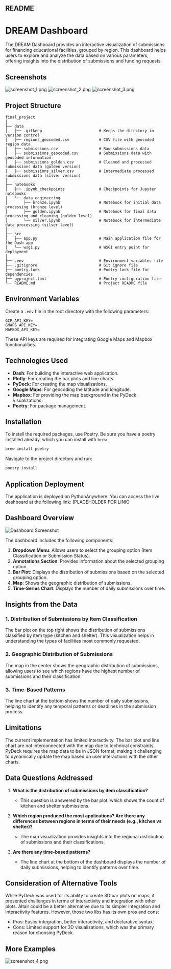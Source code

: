 ## README

# DREAM Dashboard

The DREAM Dashboard provides an interactive visualization of submissions for financing educational facilities, grouped by region. This dashboard helps users to explore and analyze the data based on various parameters, offering insights into the distribution of submissions and funding requests.

## Screenshots

![screenshot_1.png](images%2Fscreenshot_1.png)
![screenshot_2.png](images%2Fscreenshot_2.png)
![screenshot_3.png](images%2Fscreenshot_3.png)

## Project Structure

```plaintext
final_project
│
├── data
│   ├── .gitkeep                         # Keeps the directory in version control
│   ├── regions_geocoded.csv             # CSV file with geocoded region data
│   ├── submissions.csv                  # Raw submissions data
│   ├── submissions_geocoded.csv         # Submissions data with geocoded information
│   ├── submissions_golden.csv           # Cleaned and processed submissions data (golden version)
│   ├── submissions_silver.csv           # Intermediate processed submissions data (silver version)
│
├── notebooks
│   ├── .ipynb_checkpoints               # Checkpoints for Jupyter notebooks
│   └── data_engineering
│       ├── bronze.ipynb                 # Notebook for initial data processing (bronze level)
│       ├── golden.ipynb                 # Notebook for final data processing and cleaning (golden level)
│       └── silver.ipynb                 # Notebook for intermediate data processing (silver level)
│
├── src
│   ├── app.py                           # Main application file for the Dash app
│   └── wsgi.py                          # WSGI entry point for deployment
│
├── .env                                 # Environment variables file
├── .gitignore                           # Git ignore file
├── poetry.lock                          # Poetry lock file for dependencies
├── pyproject.toml                       # Poetry configuration file
└── README.md                            # Project README file
```

## Environment Variables

Create a `.env` file in the root directory with the following parameters:

```plaintext
GCP_API_KEY=
GMAPS_API_KEY=
MAPBOX_API_KEY=
```

These API keys are required for integrating Google Maps and Mapbox functionalities.

## Technologies Used

- **Dash**: For building the interactive web application.
- **Plotly**: For creating the bar plots and line charts.
- **PyDeck**: For creating the map visualizations.
- **Google Maps**: For geocoding the latitude and longitude.
- **Mapbox**: For providing the map background in the PyDeck visualizations.
- **Poetry**: For package management.

## Installation

To install the required packages, use Poetry. 
Be sure you have a poetry installed already, which you can install with `brew`
```bash
brew install poetry
```
Navigate to the project directory and run:
```bash
poetry install
```

## Application Deployment

The application is deployed on PythonAnywhere. You can access the live dashboard at the following link:
\[PLACEHOLDER FOR LINK\]

## Dashboard Overview

![Dashboard Screenshot](./images/screenshot_5.png)

The dashboard includes the following components:

1. **Dropdown Menu**: Allows users to select the grouping option (Item Classification or Submission Status).
2. **Annotations Section**: Provides information about the selected grouping option.
3. **Bar Plot**: Displays the distribution of submissions based on the selected grouping option.
4. **Map**: Shows the geographic distribution of submissions.
5. **Time-Series Chart**: Displays the number of daily submissions over time.

## Insights from the Data

### 1. Distribution of Submissions by Item Classification
The bar plot on the top right shows the distribution of submissions classified by item type (kitchen and shelter). This visualization helps in understanding the types of facilities most commonly requested.

### 2. Geographic Distribution of Submissions
The map in the center shows the geographic distribution of submissions, allowing users to see which regions have the highest number of submissions and their classification.

### 3. Time-Based Patterns
The line chart at the bottom shows the number of daily submissions, helping to identify any temporal patterns or deadlines in the submission process.

## Limitations

The current implementation has limited interactivity. The bar plot and line chart are not interconnected with the map due to technical constraints. PyDeck requires the map data to be in JSON format, making it challenging to dynamically update the map based on user interactions with the other charts.

## Data Questions Addressed

1. **What is the distribution of submissions by item classification?**
   - This question is answered by the bar plot, which shows the count of kitchen and shelter submissions.

2. **Which region produced the most applications? Are there any differences between regions in terms of their needs (e.g., kitchen vs shelter)?**
   - The map visualization provides insights into the regional distribution of submissions and their classifications.

3. **Are there any time-based patterns?**
   - The line chart at the bottom of the dashboard displays the number of daily submissions, helping to identify patterns over time.

## Consideration of Alternative Tools

While PyDeck was used for its ability to create 3D bar plots on maps, it presented challenges in terms of interactivity and integration with other plots. Altair could be a better alternative due to its simpler integration and interactivity features. However, those two libs has its own pros and cons:

- Pros: Easier integration, better interactivity, and declarative syntax.
- Cons: Limited support for 3D visualizations, which was the primary reason for choosing PyDeck.

## More Examples

![screenshot_4.png](images%2Fscreenshot_4.png)
